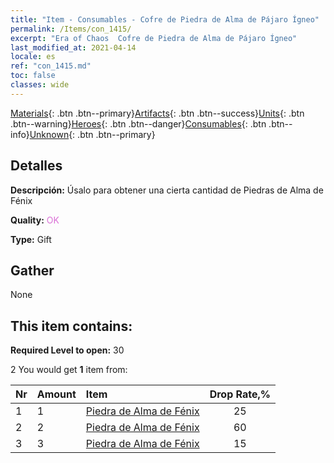 ```yaml
---
title: "Item - Consumables - Cofre de Piedra de Alma de Pájaro Ígneo"
permalink: /Items/con_1415/
excerpt: "Era of Chaos  Cofre de Piedra de Alma de Pájaro Ígneo"
last_modified_at: 2021-04-14
locale: es
ref: "con_1415.md"
toc: false
classes: wide
---
```

 [Materials](/es/Items/){: .btn .btn--primary}[Artifacts](/es/Items/Artifacts/){: .btn .btn--success}[Units](/es/Items/Units/){: .btn .btn--warning}[Heroes](/es/Items/Heroes/){: .btn .btn--danger}[Consumables](/es/Items/Consumables/){: .btn .btn--info}[Unknown](/es/Items/Unknown/){: .btn .btn--primary}

## Detalles
 **Descripción:** Úsalo para obtener una cierta cantidad de Piedras de Alma de Fénix

 **Quality:** <span style="color: #DA70D6">OK</span>

 **Type:** Gift

## Gather

  None

## This item contains:

 **Required Level to open:** 30

 2 You would get **1** item  from:

  | Nr | Amount |     Item    | Drop Rate,% |
  |:---|:-------|:------------|:---------:|
  | 1 | 1 | [Piedra de Alma de Fénix](/es/Items/unt_348/) | 25 | 
  | 2 | 2 | [Piedra de Alma de Fénix](/es/Items/unt_348/) | 60 | 
  | 3 | 3 | [Piedra de Alma de Fénix](/es/Items/unt_348/) | 15 | 
